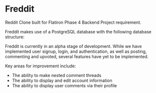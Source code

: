 # Freddit

Reddit Clone built for Flatiron Phase 4 Backend Project requirement.

Freddit makes use of a PostgreSQL database with the following database structure:

Freddit is currently in an alpha stage of development. While we have implemented user signup, login, and authentication, as well as posting, commenting and upvoted, several features have yet to be implemented.



Key areas for improvement include:
- The ability to make nested comment threads
- The ability to display and edit account information
- The ability to display user comments via their profile

